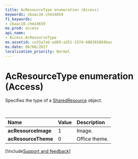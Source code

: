 ```yaml
---
title: AcResourceType enumeration (Access)
keywords: vbaac10.chm14659
f1_keywords:
- vbaac10.chm14659
ms.prod: access
api_name:
- Access.AcResourceType
ms.assetid: ce31a7ab-ad69-a351-2374-488203884bac
ms.date: 06/08/2017
localization_priority: Normal
---
```



# AcResourceType enumeration (Access)

Specifies the type of a [SharedResource](Access.SharedResource.md) object.

<br/>

|Name|Value|Description|
|:-----|:-----|:-----|
|**acResourceImage**|1|Image.|
|**acResourceTheme**|0|Office theme.|

[!include[Support and feedback](~/includes/feedback-boilerplate.md)]